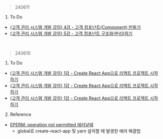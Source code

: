 > 240611
1. To Do
- [(고객 관리 시스템 개발 강의) 4강 - 고객 컴포넌트(Component) 만들기](https://velog.io/@irish/PracticeManagement-Create-Component)
- [(고객 관리 시스템 개발 강의) 5강 - 고객 컴포넌트 구조화(분리)하기](https://velog.io/@irish/PracticeManagement-Structure-Component)
<br>

> 240610
1. To Do
- [(고객 관리 시스템 개발 강의) 1강 - Create React App으로 리액트 프로젝트 시작하기](https://velog.io/@irish/PracticeManagement-project-start)
- [(고객 관리 시스템 개발 강의) 1강 - Create React App으로 리액트 프로젝트 시작하기](https://velog.io/@irish/PracticeManagement-VSCode)
- [(고객 관리 시스템 개발 강의) 1강 - Create React App으로 리액트 프로젝트 시작하기](https://velog.io/@irish/PracticeManagement-Git)
2. Reference
- [EPERM: operation not permitted  에러날때](https://plming.tistory.com/211)
  - global로 create-react-app 및 yarn 설치할 때 발생한 에러 해결법

<br>


